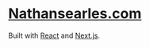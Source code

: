 # [Nathansearles.com](https://nathansearles.com/)

Built with [React](https://reactjs.org/) and [Next.js](https://nextjs.org/).